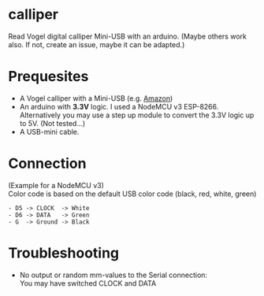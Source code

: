 # calliper
Read Vogel digital calliper Mini-USB with an arduino. (Maybe others work also. If not, create an issue, maybe it can be adapted.)

# Prequesites
- A Vogel calliper with a Mini-USB (e.g. [Amazon](https://www.amazon.de/gp/product/B000VD753Q/ref=ppx_yo_dt_b_asin_title_o01_s00?ie=UTF8&psc=1))
- An arduino with **3.3V** logic. I used a NodeMCU v3 ESP-8266.  
Alternatively you may use a step up module to convert the 3.3V logic up to 5V. (Not tested...)
- A USB-mini cable.

# Connection
(Example for a NodeMCU v3)  
Color code is based on the default USB color code (black, red, white, green)
```
- D5 -> CLOCK  -> White
- D6 -> DATA   -> Green
- G  -> Ground -> Black
```

# Troubleshooting
- No output or random mm-values to the Serial connection:  
You may have switched CLOCK and DATA
